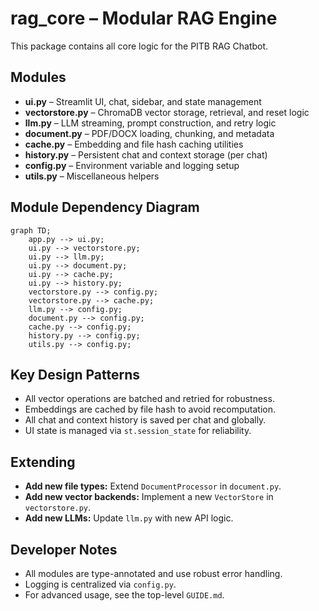 # rag_core – Modular RAG Engine

This package contains all core logic for the PITB RAG Chatbot.

## Modules

- **ui.py** – Streamlit UI, chat, sidebar, and state management
- **vectorstore.py** – ChromaDB vector storage, retrieval, and reset logic
- **llm.py** – LLM streaming, prompt construction, and retry logic
- **document.py** – PDF/DOCX loading, chunking, and metadata
- **cache.py** – Embedding and file hash caching utilities
- **history.py** – Persistent chat and context storage (per chat)
- **config.py** – Environment variable and logging setup
- **utils.py** – Miscellaneous helpers

## Module Dependency Diagram

```mermaid
graph TD;
    app.py --> ui.py;
    ui.py --> vectorstore.py;
    ui.py --> llm.py;
    ui.py --> document.py;
    ui.py --> cache.py;
    ui.py --> history.py;
    vectorstore.py --> config.py;
    vectorstore.py --> cache.py;
    llm.py --> config.py;
    document.py --> config.py;
    cache.py --> config.py;
    history.py --> config.py;
    utils.py --> config.py;
```

## Key Design Patterns

- All vector operations are batched and retried for robustness.
- Embeddings are cached by file hash to avoid recomputation.
- All chat and context history is saved per chat and globally.
- UI state is managed via `st.session_state` for reliability.

## Extending

- **Add new file types:** Extend `DocumentProcessor` in `document.py`.
- **Add new vector backends:** Implement a new `VectorStore` in `vectorstore.py`.
- **Add new LLMs:** Update `llm.py` with new API logic.

## Developer Notes

- All modules are type-annotated and use robust error handling.
- Logging is centralized via `config.py`.
- For advanced usage, see the top-level `GUIDE.md`. 